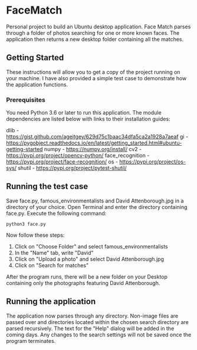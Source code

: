 # FaceMatch

Personal project to build an Ubuntu desktop application. Face Match parses through a folder of photos searching for one or more known faces. The application then returns a new desktop folder containing all the matches.

## Getting Started

These instructions will allow you to get a copy of the project running on your machine. I have also provided a simple test case to demonstrate how the application functions.

### Prerequisites

You need Python 3.6 or later to run this application. The module dependencies are listed below with links to their installation guides:

dlib - https://gist.github.com/ageitgey/629d75c1baac34dfa5ca2a1928a7aeaf
gi - https://pygobject.readthedocs.io/en/latest/getting_started.html#ubuntu-getting-started
numpy - https://numpy.org/install/
cv2 - https://pypi.org/project/opencv-python/
face_recognition - https://pypi.org/project/face-recognition/
os - https://pypi.org/project/os-sys/
shutil - https://pypi.org/project/pytest-shutil/

## Running the test case

Save face.py, famous_environmentalists and David Attenborough.jpg in a directory of your choice. Open Terminal and enter the directory containing face.py. Execute the following command:
```
python3 face.py
```
Now follow these steps:

1. Click on "Choose Folder" and select famous_environmentalists
2. In the "Name" tab, write "David"
3. Click on "Upload a photo" and select David Attenborough.jpg
4. Click on "Search for matches"

After the program runs, there will be a new folder on your Desktop containing only the photographs featuring David Attenborough.

## Running the application

The application now parses through any directory. Non-image files are passed over and directories located within the chosen search directory are parsed recursively. The text for the "Help" dialog will be added in the coming days. Any changes to the search settings will not be saved once the program terminates.


